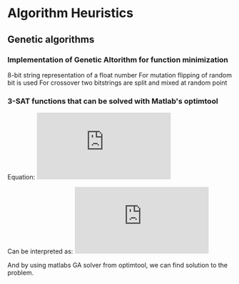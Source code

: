 # Algorithm Heuristics

## Genetic algorithms
### Implementation of Genetic Altorithm for function minimization
8-bit string representation of a float number
For mutation flipping of random bit is used
For crossover two bitstrings are split and mixed at random point
### 3-SAT functions that can be solved with Matlab's optimtool
Equation:
![equation](https://latex.codecogs.com/gif.latex?f%5E%7B1%7D%28x_%7B1%7D%2C...%2Cx_%7B6%7D%29%20%3D%20%28x_%7B1%7D%20&plus;%20x_%7B2%7D%20&plus;%20x_%7B3%7D%29%5Ccdot%28%5Coverline%7Bx_%7B2%7D%7D%20&plus;%20x_%7Bx4%7D&plus;%5Coverline%7Bx_%7B5%7D%7D%29%5Ccdot%28%5Coverline%7Bx_%7B4%7D%7D&plus;%5Coverline%7Bx_%7B5%7D%7D&plus;%5Coverline%7Bx_%7B6%7D%7D%29)

Can be interpreted as:
![equation](https://latex.codecogs.com/gif.latex?%5Csmall%20f%5E%7B1%7D%28x_%7B1%7D%2C...%2Cx_%7B6%7D%29%20%3D%20%28x_%7B1%7D%20&plus;%20x_%7B2%7D%20&plus;%20x_%7B3%7D%29%5Ccdot%28%5Coverline%7Bx_%7B2%7D%7D%20&plus;%20x_%7Bx4%7D&plus;%5Coverline%7Bx_%7B5%7D%7D%29%5Ccdot%28%5Coverline%7Bx_%7B4%7D%7D&plus;%5Coverline%7Bx_%7B5%7D%7D&plus;%5Coverline%7Bx_%7B6%7D%7D%29)

And by using matlabs GA solver from optimtool, we can find solution to the problem.
